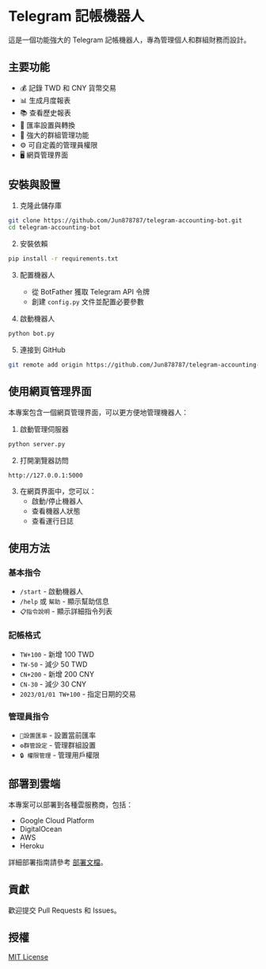 # Telegram 記帳機器人

這是一個功能強大的 Telegram 記帳機器人，專為管理個人和群組財務而設計。

## 主要功能

- 💰 記錄 TWD 和 CNY 貨幣交易
- 📊 生成月度報表
- 📚 查看歷史報表
- 💱 匯率設置與轉換
- 🔧 強大的群組管理功能
- ⚙️ 可自定義的管理員權限
- 🖥️ 網頁管理界面

## 安裝與設置

1. 克隆此儲存庫
```bash
git clone https://github.com/Jun878787/telegram-accounting-bot.git
cd telegram-accounting-bot
```

2. 安裝依賴
```bash
pip install -r requirements.txt
```

3. 配置機器人
   - 從 BotFather 獲取 Telegram API 令牌
   - 創建 `config.py` 文件並配置必要參數

4. 啟動機器人
```bash
python bot.py
```

5. 連接到 GitHub
```bash
git remote add origin https://github.com/Jun878787/telegram-accounting-bot.git
```

## 使用網頁管理界面

本專案包含一個網頁管理界面，可以更方便地管理機器人：

1. 啟動管理伺服器
```bash
python server.py
```

2. 打開瀏覽器訪問
```
http://127.0.0.1:5000
```

3. 在網頁界面中，您可以：
   - 啟動/停止機器人
   - 查看機器人狀態
   - 查看運行日誌

## 使用方法

### 基本指令
- `/start` - 啟動機器人
- `/help` 或 `幫助` - 顯示幫助信息
- `📋指令說明` - 顯示詳細指令列表

### 記帳格式
- `TW+100` - 新增 100 TWD
- `TW-50` - 減少 50 TWD
- `CN+200` - 新增 200 CNY
- `CN-30` - 減少 30 CNY
- `2023/01/01 TW+100` - 指定日期的交易

### 管理員指令
- `💱設置匯率` - 設置當前匯率
- `⚙️群管設定` - 管理群組設置
- `🔒 權限管理` - 管理用戶權限

## 部署到雲端
本專案可以部署到各種雲服務商，包括：
- Google Cloud Platform
- DigitalOcean
- AWS
- Heroku

詳細部署指南請參考 [部署文檔](docs/deployment.md)。

## 貢獻

歡迎提交 Pull Requests 和 Issues。

## 授權

[MIT License](LICENSE)
